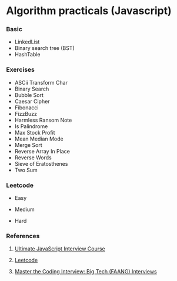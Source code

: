 # Algorithm practicals (Javascript)

### Basic

- LinkedList
- Binary search tree (BST)
- HashTable

### Exercises

- ASCii Transform Char
- Binary Search
- Bubble Sort
- Caesar Cipher
- Fibonacci
- FizzBuzz 
- Harmless Ransom Note
- Is Palindrome
- Max Stock Profit
- Mean Median Mode
- Merge Sort
- Reverse Array In Place
- Reverse Words
- Sieve of Eratosthenes
- Two Sum

### Leetcode

- Easy

- Medium

- Hard

### References
1. [Ultimate JavaScript Interview Course](https://www.udemy.com/course/ultimate-javascript-interview-course/)

2. [Leetcode](https://leetcode.com/)

3. [Master the Coding Interview: Big Tech (FAANG) Interviews](https://www.udemy.com/course/master-the-coding-interview-big-tech-faang-interviews/)

